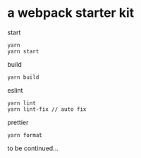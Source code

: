 # a webpack starter kit
start
```
yarn
yarn start
```
build

```
yarn build
```

eslint

```
yarn lint
yarn lint-fix // auto fix
```

prettier

```
yarn format
```

to be continued...